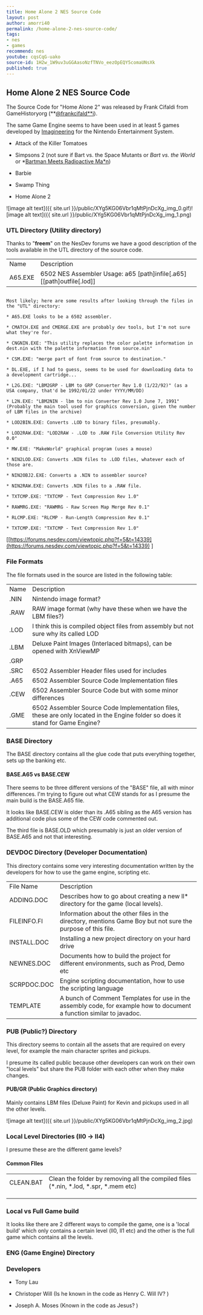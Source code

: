 ```yaml
---
title: Home Alone 2 NES Source Code
layout: post
author: amorri40
permalink: /home-alone-2-nes-source-code/
tags:
- nes
- games
recommend: nes
youtube: cqsCqG-uako
source-id: 1H2w_1W9uv3uGGAasoNzfTNVo_eezOpEQY5comaUNsXk
published: true
---
```

## Home Alone 2 NES Source Code

The Source Code for "Home Alone 2" was released by Frank Cifaldi from GameHistoryorg (**[@frankcifald**i](https://twitter.com/frankcifaldi)).

The same Game Engine seems to have been used in at least 5 games developed by [Imagineering](https://en.wikipedia.org/wiki/Imagineering_(company)) for the Nintendo Entertainment System.

* Attack of the Killer Tomatoes

* Simpsons 2 (not sure if Bart vs. the Space Mutants or *Bart vs. the World* or *[Bartman Meets Radioactive Ma*n](https://en.wikipedia.org/wiki/Bartman_Meets_Radioactive_Man))

* Barbie

* Swamp Thing

* Home Alone 2

![image alt text]({{ site.url }}/public/XYg5KG06Vbr1qMtPjnDcXg_img_0.gif)![image alt text]({{ site.url }}/public/XYg5KG06Vbr1qMtPjnDcXg_img_1.png)

### UTL Directory (Utility directory)

Thanks to "**freem**" on the NesDev forums we have a good description of the tools available in the UTL directory of the source code.

<table>
  <tr>
    <td>Name</td>
    <td>Description</td>
  </tr>
  <tr>
    <td>A65.EXE</td>
    <td>6502 NES Assembler 
Usage:     a65 [path]infile[.a65] [[path]outfile[.lod]]</td>
  </tr>
</table>


```

Most likely; here are some results after looking through the files in the "UTL" directory:

* A65.EXE looks to be a 6502 assembler.

* CMATCH.EXE and CMERGE.EXE are probably dev tools, but I'm not sure what they're for.

* CNGNIN.EXE: "This utility replaces the color palette information in dest.nin with the palette information from source.nin"

* CSM.EXE: "merge part of font from source to destination."

* DL.EXE, if I had to guess, seems to be used for downloading data to a development cartridge...

* L2G.EXE: "LBM2GRP - LBM to GRP Converter Rev 1.0 (1/22/92)" (as a USA company, that'd be 1992/01/22 under YYYY/MM/DD)

* L2N.EXE: "LBM2NIN - lbm to nin Converter Rev 1.0 June 7, 1991" (Probably the main tool used for graphics conversion, given the number of LBM files in the archive)

* LOD2BIN.EXE: Converts .LOD to binary files, presumably.

* LOD2RAW.EXE: "LOD2RAW - .LOD to .RAW File Conversion Utility Rev 0.0"

* MW.EXE: "MakeWorld" graphical program (uses a mouse)

* NIN2LOD.EXE: Converts .NIN files to .LOD files, whatever each of those are.

* NIN2OBJ2.EXE: Converts a .NIN to assembler source?

* NIN2RAW.EXE: Converts .NIN files to a .RAW file.

* TXTCMP.EXE: "TXTCMP - Text Compression Rev 1.0"

* RAWMRG.EXE: "RAWMRG - Raw Screen Map Merge Rev 0.1"

* RLCMP.EXE: "RLCMP - Run-Length Compression Rev 0.1"

* TXTCMP.EXE: "TXTCMP - Text Compression Rev 1.0"

```

[[https://forums.nesdev.com/viewtopic.php?f=5&t=14339](https://forums.nesdev.com/viewtopic.php?f=5&t=14339) ]

### File Formats

The file formats used in the source are listed in the following table:

<table>
  <tr>
    <td>Name</td>
    <td>Description</td>
  </tr>
  <tr>
    <td>.NIN</td>
    <td>Nintendo image format?</td>
  </tr>
  <tr>
    <td>.RAW</td>
    <td>RAW image format (why have these when we have the LBM files?)</td>
  </tr>
  <tr>
    <td>.LOD</td>
    <td>I think this is compiled object files from assembly but not sure why its called LOD</td>
  </tr>
  <tr>
    <td>.LBM</td>
    <td>Deluxe Paint Images (Interlaced bitmaps), can be opened with XnViewMP</td>
  </tr>
  <tr>
    <td>.GRP</td>
    <td></td>
  </tr>
  <tr>
    <td>.SRC</td>
    <td>6502 Assembler Header files used for includes</td>
  </tr>
  <tr>
    <td>.A65</td>
    <td>6502 Assembler Source Code Implementation files</td>
  </tr>
  <tr>
    <td>.CEW</td>
    <td>6502 Assembler Source Code but with some minor differences</td>
  </tr>
  <tr>
    <td>.GME</td>
    <td>6502 Assembler Source Code Implementation files, these are only located in the Engine folder so does it stand for Game Engine?</td>
  </tr>
</table>


### BASE Directory

The BASE directory contains all the glue code that puts everything together, sets up the banking etc.

#### BASE.A65 vs BASE.CEW

There seems to be three different versions of the "BASE" file, all with minor differences. I'm trying to figure out what CEW stands for as I presume the main build is the BASE.A65 file. 

It looks like BASE.CEW is older than its .A65 sibling as the A65 version has additional code plus some of the CEW code commented out.

The third file is BASE.OLD which presumably is just an older version of BASE.A65 and not that interesting.

### DEVDOC Directory (Developer Documentation)

This directory contains some very interesting documentation written by the developers for how to use the game engine, scripting etc.

<table>
  <tr>
    <td>File Name</td>
    <td>Description</td>
  </tr>
  <tr>
    <td>ADDING.DOC      </td>
    <td>Describes how to go about creating a new ll* directory for the game (local levels). </td>
  </tr>
  <tr>
    <td>FILEINFO.FI    </td>
    <td>Information about the other files in the directory, mentions Game Boy but not sure the purpose of this file.</td>
  </tr>
  <tr>
    <td>INSTALL.DOC</td>
    <td>Installing a new project directory on your hard drive</td>
  </tr>
  <tr>
    <td>NEWNES.DOC      </td>
    <td>Documents how to build the project for different environments, such as Prod, Demo etc</td>
  </tr>
  <tr>
    <td>SCRPDOC.DOC</td>
    <td>Engine scripting documentation, how to use the scripting language</td>
  </tr>
  <tr>
    <td>TEMPLATE</td>
    <td>A bunch of Comment Templates for use in the assembly code, for example how to document a function similar to javadoc.</td>
  </tr>
</table>


### PUB (Public?) Directory

This directory seems to contain all the assets that are required on every level, for example the main character sprites and pickups.

I presume its called public because other developers can work on their own "local levels" but share the PUB folder with each other when they make changes.

#### PUB/GR (Public Graphics directory)

Mainly contains LBM files (Deluxe Paint) for Kevin and pickups used in all the other levels.

![image alt text]({{ site.url }}/public/XYg5KG06Vbr1qMtPjnDcXg_img_2.jpg)

### Local Level Directories (ll0 -> ll4)

I presume these are the different game levels?

#### Common FIles

<table>
  <tr>
    <td>CLEAN.BAT</td>
    <td>Clean the folder by removing all the compiled files (*.nin, *.lod, *.spr, *.mem etc)</td>
  </tr>
  <tr>
    <td></td>
    <td></td>
  </tr>
  <tr>
    <td></td>
    <td></td>
  </tr>
  <tr>
    <td></td>
    <td></td>
  </tr>
</table>


### Local vs Full Game build

It looks like there are 2 different ways to compile the game, one is a 'local build' which only contains a certain level (ll0, ll1 etc) and the other is the full game which contains all the levels.

### ENG (Game Engine) Directory

### Developers

* Tony Lau

* Christoper Will (Is he known in the code as Henry C. Will IV? )

* Joseph A. Moses (Known in the code as Jesus? )

